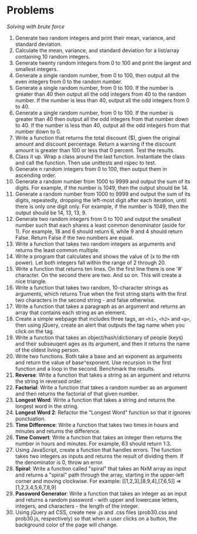 # Problems

*Solving with brute force*

1. Generate two random integers and print their mean, variance, and standard deviation.
2. Calculate the mean, variance, and standard deviation for a list/array containing 10 random integers.
3. Generate twenty random integers from 0 to 100 and print the largest and smallest integers.
4. Generate a single random number, from 0 to 100, then output all the even integers from 0 to the random number.
5. Generate a single random number, from 0 to 100. If the number is greater than 40 then output all the odd integers from 40 to the random number. If the number is less than 40, output all the odd integers from 0 to 40.
6. Generate a single random number, from 0 to 100. If the number is greater than 40 then output all the odd integers from that number down to 40. If the number is less than 40, output all the odd integers from that number down to 0.
7. Write a function that returns the total discount ($), given the original amount and discount percentage. Return a warning if the discount amount is greater than 100 or less that 0 percent. Test the results.
8. Class it up. Wrap a class around the last function. Instantiate the class and call the function. Then use unittests and rspec to test.
9. Generate n random integers from 0 to 100, then output them in ascending order.
10. Generate a random number from 1000 to 9999 and output the sum of its digits. For example, if the number is 1049, then the output should be 14.
11. Generate a random number from 1000 to 9999 and output the sum of its digits, repeatedly, dropping the left-most digit after each iteration, until there is only one digit only. For example, if the number is 1049, then the output should be 14, 13, 13, 9.
12. Generate two random integers from 0 to 100 and output the smallest number such that each shares a least common denominator (aside for 1). For example, 18 and 6 should return 6, while 9 and 4 should return False. Return False if the two numbers are equal.
13. Write a function that takes two random integers as arguments and returns the least common multiple.
14. Write a program that calculates and shows the value of (x to the nth power). Let both integers fall within the range of 2 through 20.
15. Write a function that returns ten lines. On the first line there is one '#' character. On the second there are two. And so on. This will create a nice triangle.
16. Write a function that takes two random, 10-character strings as arguments, which returns True when the first string starts with the first two characters in the second string - and false otherwise.
17. Write a function that takes a paragraph as an argument and returns an array that contains each string as an element.
18. Create a simple webpage that includes three tags, an `<h1>`, `<h2>` and `<p>`, then using jQuery, create an alert that outputs the tag name when you click on the tag. 
19. Write a function that takes an object/hash/dictionary of people (keys) and their subseuqent ages as its argument, and then it returns the name of the oldest living person.
20. Write two functions. Both take a base and an exponent as arguments and return the value of base^exponent. Use recursion in the first function and a loop in the second. Benchmark the results. 
21. **Reverse**: Write a function that takes a string as an argument and returns the string in reversed order.
22. **Factorial**: Write a function that takes a random number as an argument and then returns the factorial of that given number.
23. **Longest Word**: Write a function that takes a string and returns the longest word in the string.
24. **Longest Word 2**: Refactor the "Longest Word" function so that it ignores punctuation.
25. **Time Difference**: Write a function that takes two times in hours and minutes and returns the difference.
26. **Time Convert**: Write a function that takes an integer then returns the number in hours and minutes. For example, 63 should return 1:3.
27. Using JavaScript, create a function that handles errors. The function takes two integers as inputs and returns the result of dividing them. If the denominator is 0, throw an error.
28. **Spiral**: Write a function called "spiral" that takes an NxM array as input and returns a "spiral" path through the array, starting in the upper-left corner and moving clockwise. For example: [[1,2,3],[8,9,4],[7,6,5]] => [1,2,3,4,5,6,7,8,9]
29. **Password Generator**: Write a function that takes an integer as an input and returns a random password - with upper and lowercase letters, integers, and characters - the length of the integer.
30. Using jQuery ad CSS, create new .js and .css files (prob30.css and prob30.js, respectively) so that when a user clicks on a button, the background color of the page will change.